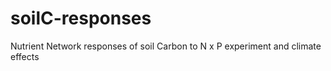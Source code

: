 # soilC-responses
Nutrient Network responses of soil Carbon to N x P experiment and climate effects

